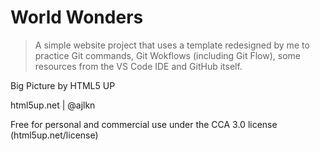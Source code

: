 # World Wonders

> A simple website project that uses a template redesigned by me to practice Git commands, Git Wokflows (including Git Flow), some resources from the VS Code IDE and GitHub itself.

Big Picture by HTML5 UP

html5up.net | @ajlkn

Free for personal and commercial use under the CCA 3.0 license (html5up.net/license)
